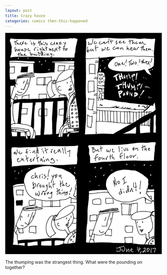 ```yaml
---
layout: post
title: Crazy house
categories: comics then-this-happened
---
```

![crazy house](/public/images/june-04-2017-comic.png)

The thumping was the strangest thing. What were the pounding on together?